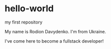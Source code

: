 # hello-world
my first repository

My name is Rodion Davydenko.
I'm from Ukraine.

I've come here to become a fullstack developer!
